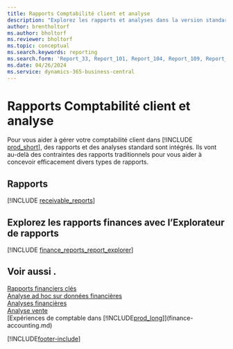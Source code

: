 ```yaml
---
title: Rapports Comptabilité client et analyse
description: "Explorez les rapports et analyses dans la version standard de Business\_Central qui peuvent vous aider à suivre vos comptes client."
author: brentholtorf
ms.author: bholtorf
ms.reviewer: bholtorf
ms.topic: conceptual
ms.search.keywords: reporting
ms.search.form: 'Report_33, Report_101, Report_104, Report_109, Report_112, Report_120, Report_121, Report_129, Report_211, Report_1316'
ms.date: 04/26/2024
ms.service: dynamics-365-business-central
---
```

# Rapports Comptabilité client et analyse

Pour vous aider à gérer votre comptabilité client dans [!INCLUDE [prod_short](includes/prod_short.md)], des rapports et des analyses standard sont intégrés. Ils vont au-delà des contraintes des rapports traditionnels pour vous aider à concevoir efficacement divers types de rapports.  

## Rapports

[!INCLUDE [receivable_reports](includes/receivable-reports-include.md)]

## Explorez les rapports finances avec l’Explorateur de rapports

[!INCLUDE [finance_reports_report_explorer](includes/finance-reports-report-explorer-include.md)]


## Voir aussi .

[Rapports financiers clés](finance-reports.md)  
[Analyse ad hoc sur données financières](ad-hoc-analysis-finance.md)   
[Analyses financières](bi.md)   
[Analyse vente](sales-analytics-overview.md)  
[Expériences de comptable dans [!INCLUDE[prod_long](includes/prod_long.md)]](finance-accounting.md)  

[!INCLUDE[footer-include](includes/footer-banner.md)]
